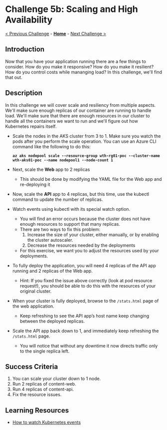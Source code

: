 # Challenge 5b: Scaling and High Availability

[< Previous Challenge](./05-Resiliency.md) - **[Home](../README.md)** - [Next Challenge >](./06-deploymongo.md)

## Introduction

Now that you have your application running there are a few things to consider. How do you make it responsive? How do you make it resilient? How do you control costs while mananging load? In this challenge, we'll find that out.

## Description

In this challenge we will cover scale and resiliency from multiple aspects. We'll make sure enough replicas of our container are running to handle load. We'll make sure that there are enough resources in our cluster to handle all the containers we want to run and we'll figure out how Kubernetes repairs itself.

* Scale the nodes in the AKS cluster from 3 to 1.  Make sure you watch the pods after you perform the scale operation.  You can use an Azure CLI command like the following to do this:

  **`az aks nodepool scale --resource-group wth-rg01-poc --cluster-name wth-aks01-poc --name nodepool1 --node-count 1`**

* Next, scale the **Web** app to 2 replicas
	- This should be done by modifying the YAML file for the Web app and re-deploying it 
*  Now, scale the **API** app to 4 replicas, but this time, use the kubectl command to update the number of replicas.  
* Watch events using kubectl with its special watch option.
   - You will find an error occurs because the cluster does not have enough resources to support that many replicas.
   - There are two ways to fix this problem: 
     1. Increase the size of your cluster, either manually, or by enabling the cluster autoscaler.
     2. Decrease the resources needed by the deployments
  - For this exercise, we want you to adjust the resources used by your deployments.
* To fully deploy the application, you will need 4 replicas of the API app running and 2 replicas of the Web app. 
	- Hint: If you fixed the issue above correctly (look at pod resource request!), you should be able to do this with the resources of your original cluster.
* When your cluster is fully deployed, browse to the `/stats.html` page of the web application.
	- Keep refreshing to see the API app’s host name keep changing between the deployed replicas.
* Scale the API app back down to 1, and immediately keep refreshing the `/stats.html` page.
	- You will notice that without any downtime it now directs traffic only to the single replica left.

## Success Criteria

1. You can scale your cluster down to 1 node.
1. Run 2 replicas of content-web.
1. Run 4 replicas of content-api.
1. Fix the resource issues.

## Learning Resources
* [How to watch Kubernetes events](https://stackoverflow.com/questions/45226732/what-kubectl-command-can-i-use-to-get-events-sorted-by-specific-fields-and-print)
